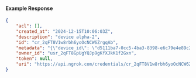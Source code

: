 <!-- Code generated for API Clients. DO NOT EDIT. -->

#### Example Response

```json
{
	"acl": [],
	"created_at": "2024-12-15T10:06:03Z",
	"description": "device alpha-2",
	"id": "cr_2qFT8V1w8rbh6yoOcNCW6ZrgqAb",
	"metadata": "{\"device_id\": \"d5111ba7-0cc5-4ba3-8398-e6c79e4e89c2\"}",
	"owner_id": "usr_2qFT8GpUgYQJp9gKfXJkK1f2Gxn",
	"token": null,
	"uri": "https://api.ngrok.com/credentials/cr_2qFT8V1w8rbh6yoOcNCW6ZrgqAb"
}
```
